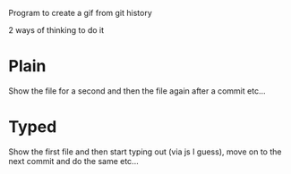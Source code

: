 Program to create a gif from git history 

2 ways of thinking to do it 

Plain
=====

Show the file for a second and then the file again after a commit etc...

Typed
=====

Show the first file and then start typing out (via js I guess), move on to the next commit and do the same etc...
